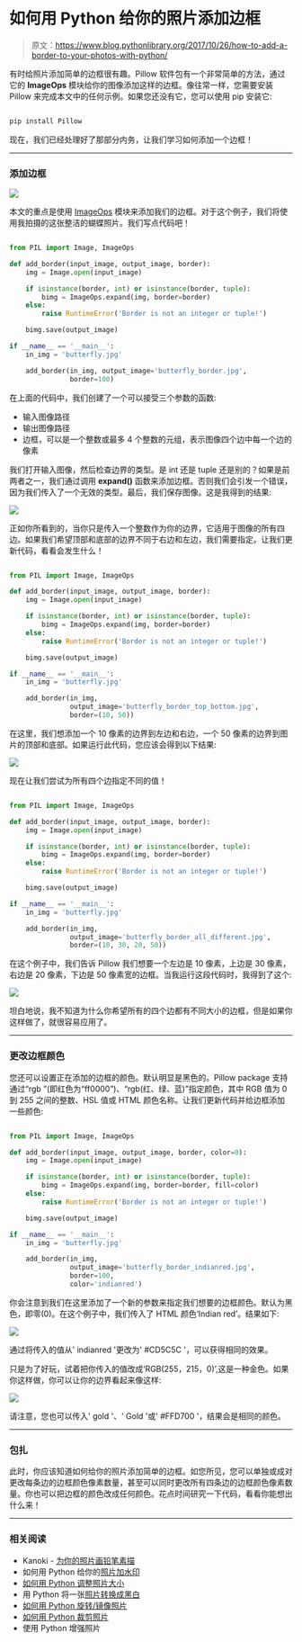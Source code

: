 # 如何用 Python 给你的照片添加边框

> 原文：<https://www.blog.pythonlibrary.org/2017/10/26/how-to-add-a-border-to-your-photos-with-python/>

有时给照片添加简单的边框很有趣。Pillow 软件包有一个非常简单的方法，通过它的 **ImageOps** 模块给你的图像添加这样的边框。像往常一样，您需要安装 Pillow 来完成本文中的任何示例。如果您还没有它，您可以使用 pip 安装它:

```py

pip install Pillow

```

现在，我们已经处理好了那部分内务，让我们学习如何添加一个边框！

* * *

### 添加边框

![](img/c2f99eb8191f7bab08b18399cd1fb3fb.png)

本文的重点是使用 [ImageOps](http://pillow.readthedocs.io/en/4.3.x/reference/ImageOps.html) 模块来添加我们的边框。对于这个例子，我们将使用我拍摄的这张整洁的蝴蝶照片。我们写点代码吧！

```py

from PIL import Image, ImageOps

def add_border(input_image, output_image, border):
    img = Image.open(input_image)

    if isinstance(border, int) or isinstance(border, tuple):
        bimg = ImageOps.expand(img, border=border)
    else:
        raise RuntimeError('Border is not an integer or tuple!')

    bimg.save(output_image)

if __name__ == '__main__':
    in_img = 'butterfly.jpg'

    add_border(in_img, output_image='butterfly_border.jpg',
               border=100)

```

在上面的代码中，我们创建了一个可以接受三个参数的函数:

*   输入图像路径
*   输出图像路径
*   边框，可以是一个整数或最多 4 个整数的元组，表示图像四个边中每一个边的像素

我们打开输入图像，然后检查边界的类型。是 int 还是 tuple 还是别的？如果是前两者之一，我们通过调用 **expand()** 函数来添加边框。否则我们会引发一个错误，因为我们传入了一个无效的类型。最后，我们保存图像。这是我得到的结果:

![](img/168302cf0b38ac8660e75bdff4fab044.png)

正如你所看到的，当你只是传入一个整数作为你的边界，它适用于图像的所有四边。如果我们希望顶部和底部的边界不同于右边和左边，我们需要指定。让我们更新代码，看看会发生什么！

```py

from PIL import Image, ImageOps

def add_border(input_image, output_image, border):
    img = Image.open(input_image)

    if isinstance(border, int) or isinstance(border, tuple):
        bimg = ImageOps.expand(img, border=border)
    else:
        raise RuntimeError('Border is not an integer or tuple!')

    bimg.save(output_image)

if __name__ == '__main__':
    in_img = 'butterfly.jpg'

    add_border(in_img,
               output_image='butterfly_border_top_bottom.jpg',
               border=(10, 50))

```

在这里，我们想添加一个 10 像素的边界到左边和右边，一个 50 像素的边界到图片的顶部和底部。如果运行此代码，您应该会得到以下结果:

![](img/a15f3773a6da3767a1995291710b1952.png)

现在让我们尝试为所有四个边指定不同的值！

```py

from PIL import Image, ImageOps

def add_border(input_image, output_image, border):
    img = Image.open(input_image)

    if isinstance(border, int) or isinstance(border, tuple):
        bimg = ImageOps.expand(img, border=border)
    else:
        raise RuntimeError('Border is not an integer or tuple!')

    bimg.save(output_image)

if __name__ == '__main__':
    in_img = 'butterfly.jpg'

    add_border(in_img,
               output_image='butterfly_border_all_different.jpg',
               border=(10, 30, 20, 50))

```

在这个例子中，我们告诉 Pillow 我们想要一个左边是 10 像素，上边是 30 像素，右边是 20 像素，下边是 50 像素宽的边框。当我运行这段代码时，我得到了这个:

![](img/ee3467bb47eda3631aba29c6c2389a9c.png)

坦白地说，我不知道为什么你希望所有的四个边都有不同大小的边框，但是如果你这样做了，就很容易应用了。

* * *

### 更改边框颜色

您还可以设置正在添加的边框的颜色。默认明显是黑色的。Pillow package 支持通过“rgb ”(即红色为“ff0000”)、“rgb(红、绿、蓝)”指定颜色，其中 RGB 值为 0 到 255 之间的整数、HSL 值或 HTML 颜色名称。让我们更新代码并给边框添加一些颜色:

```py

from PIL import Image, ImageOps

def add_border(input_image, output_image, border, color=0):
    img = Image.open(input_image)

    if isinstance(border, int) or isinstance(border, tuple):
        bimg = ImageOps.expand(img, border=border, fill=color)
    else:
        raise RuntimeError('Border is not an integer or tuple!')

    bimg.save(output_image)

if __name__ == '__main__':
    in_img = 'butterfly.jpg'

    add_border(in_img,
               output_image='butterfly_border_indianred.jpg',
               border=100,
               color='indianred')

```

你会注意到我们在这里添加了一个新的参数来指定我们想要的边框颜色。默认为黑色，即零(0)。在这个例子中，我们传入了 HTML 颜色‘Indian red’。结果如下:

![](img/356447f6110d9a31439ef3b472dc6aa2.png)

通过将传入的值从' indianred '更改为' #CD5C5C '，可以获得相同的效果。

只是为了好玩，试着把你传入的值改成‘RGB(255，215，0)’,这是一种金色。如果你这样做，你可以让你的边界看起来像这样:

![](img/8f9a01840f98569c0f2540f88ac04c15.png)

请注意，您也可以传入' gold '、' Gold '或' #FFD700 '，结果会是相同的颜色。

* * *

### 包扎

此时，你应该知道如何给你的照片添加简单的边框。如您所见，您可以单独或成对更改每条边的边框颜色像素数量，甚至可以同时更改所有四条边的边框颜色像素数量。你也可以把边框的颜色改成任何颜色。花点时间研究一下代码，看看你能想出什么来！

* * *

### 相关阅读

*   Kanoki - [为你的照片画铅笔素描](http://kanoki.org/2017/08/15/draw-pencil-sketches-of-your-photo/)
*   如何用 Python 给你的[照片加水印](https://www.blog.pythonlibrary.org/2017/10/17/how-to-watermark-your-photos-with-python/)
*   [如何用 Python 调整照片大小](https://www.blog.pythonlibrary.org/2017/10/12/how-to-resize-a-photo-with-python/)
*   用 Python 将一张[照片转换成黑白](https://www.blog.pythonlibrary.org/2017/10/11/convert-a-photo-to-black-and-white-in-python/)
*   [如何用 Python 旋转/镜像照片](https://www.blog.pythonlibrary.org/2017/10/05/how-to-rotate-mirror-photos-with-python/)
*   [如何用 Python 裁剪照片](https://www.blog.pythonlibrary.org/2017/10/03/how-to-crop-a-photo-with-python/)
*   使用 Python 增强照片